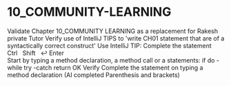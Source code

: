 # 10_COMMUNITY-LEARNING

Validate Chapter 10_COMMUNITY LEARNING as a replacement for Rakesh private Tutor 
    Verify use of IntelliJ TIPS to 'write CH01 statement that are of a syntactically correct construct' 
   	Use IntelliJ TIP: Complete the statement Ctrl   Shift   ↩ Enter		 	
       				Start by typing a method declaration, a method call or a statements:
       					if
	    				do -while
	 				try -catch
      					return
OK Verify Complete the statement on typing a method declaration (AI completed Parenthesis and brackets)
